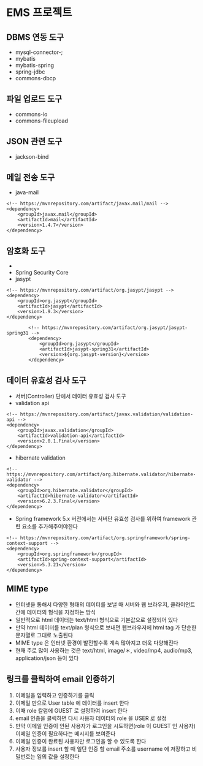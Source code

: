 # EMS 프로젝트

## DBMS 연동 도구
* mysql-connector-;
* mybatis
* mybatis-spring
* spring-jdbc
* commons-dbcp

## 파일 업로드 도구
* commons-io
* commons-fileupload

## JSON 관련 도구
* jackson-bind

## 메일 전송 도구
* java-mail
```
<!-- https://mvnrepository.com/artifact/javax.mail/mail -->
<dependency>
    <groupId>javax.mail</groupId>
    <artifactId>mail</artifactId>
    <version>1.4.7</version>
</dependency>

```

## 암호화 도구
* 
* Spring Security Core
* jasypt
```
<!-- https://mvnrepository.com/artifact/org.jasypt/jasypt -->
<dependency>
    <groupId>org.jasypt</groupId>
    <artifactId>jasypt</artifactId>
    <version>1.9.3</version>
</dependency>

```
```
		<!-- https://mvnrepository.com/artifact/org.jasypt/jasypt-spring31 -->
		<dependency>
			<groupId>org.jasypt</groupId>
			<artifactId>jasypt-spring31</artifactId>
			<version>${org.jasypt-version}</version>
		</dependency>

```

## 데이터 유효성 검사 도구
* 서버(Controller) 단에서 데이터 유효성 검사 도구
* validation api
```
<!-- https://mvnrepository.com/artifact/javax.validation/validation-api -->
<dependency>
    <groupId>javax.validation</groupId>
    <artifactId>validation-api</artifactId>
    <version>2.0.1.Final</version>
</dependency>

```
* hibernate validation
```
<!-- https://mvnrepository.com/artifact/org.hibernate.validator/hibernate-validator -->
<dependency>
    <groupId>org.hibernate.validator</groupId>
    <artifactId>hibernate-validator</artifactId>
    <version>6.2.3.Final</version>
</dependency>

```
* Spring framework 5.x 버전에서는 서버단 유효성 검사를 위하여 framework 관련 요소를 추가해주어야한다
```
<!-- https://mvnrepository.com/artifact/org.springframework/spring-context-support -->
<dependency>
    <groupId>org.springframework</groupId>
    <artifactId>spring-context-support</artifactId>
    <version>5.3.21</version>
</dependency>

```
## MIME type
* 인터넷을 통해서 다양한 형태의 데이터를 보낼 때 서버와 웹 브라우저, 클라이언트 간에 데이터의 형식을 지정하는 방식
* 일반적으로 html 데이터는 text/html 형식으로 기본값으로 설정되어 있다
* 만약 html 데이터를 text/plan 형식으로 보내면 웹브라우저에 html tag 가 단순한 문자열로 그대로 노출된다
* MIME type 은 인터넷 환경이 발전할수록 계속 많아지고 더욱 다양해진다
* 현재 주로 많이 사용하는 것은 text/html, image/＊, video/mp4, audio/mp3, application/json 등이 있다

## 링크를 클릭하여 email 인증하기
1. 이메일을 입력하고 인증하기를 클릭
2. 이메일 만으로 User table 에 데이터를 insert 한다
3. 이때 role 칼럼에 GUEST 로 설정하여 insert 한다
4. email 인증을 클릭하면 다시 사용자 데이터의 role 을 USER 로 설정
5. 만약 이메일 인증이 안된 사용자가 로그인을 시도하면(role 이 GUEST 인 사용자) 이메일 인증이 필요하다는 메시지를 보여준다
6. 이메일 인증이 완료된 사용자만 로그인을 할 수 있도록 한다
7. 사용자 정보를 insert 할 때 일단 인증 할 email 주소를 username 에 저장하고 비밀번호는 임의 값을 설정한다